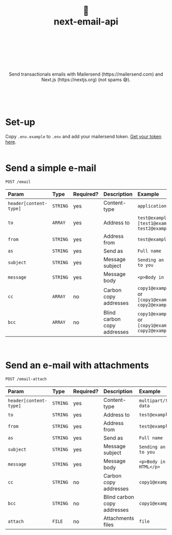 <div align="center">
  <h1>
    <br/>
    <br/>
    📩
    <br />
    next-email-api
    <br />
    <br />
    <br />
    <br />
  </h1>
  <div>
    <br />
    Send transactionals emails with Mailersend (https://mailersend.com) and Next.js (https://nextjs.org) (not spams 😅).
    <br />
    <br />
  
  </div>
  <br />
  <br />
</div>

<br />

# Set-up

Copy `.env.example` to `.env` and add your mailersend token. [Get your token here](https://www.mailersend.com/help/managing-api-tokens).
<br /><br />

# Send a simple e-mail

```http
POST /email
```

| Param                  | Type     | Required? | Description                 | Example                                                         |
| :--------------------- | :------- | :-------- | :-------------------------- | :-------------------------------------------------------------- |
| `header[content-type]` | `STRING` | yes       | Content-type                | `application/json`                                              |
| `to`                   | `ARRAY`  | yes       | Address to                  | `test@example.com` or `[test1@example.com, test2@example.com]`  |
| `from`                 | `STRING` | yes       | Address from                | `test@example.com`                                              |
| `as`                   | `STRING` | yes       | Send as                     | `Full name `                                                    |
| `subject`              | `STRING` | yes       | Message subject             | `Sending an e-mail to you`                                      |
| `message`              | `STRING` | yes       | Message body                | `<p>Body in HTML</p>`                                           |
| `cc`                   | `ARRAY`  | no        | Carbon copy addresses       | `copy1@example.com` or `[copy1@example.com, copy2@example.com]` |
| `bcc`                  | `ARRAY`  | no        | Blind carbon copy addresses | `copy1@example.com` or `[copy1@example.com, copy2@example.com]` |

<br />

# Send an e-mail with attachments

```http
POST /email-attach
```

| Param                  | Type     | Required? | Description                 | Example                    |
| :--------------------- | :------- | :-------- | :-------------------------- | :------------------------- |
| `header[content-type]` | `STRING` | yes       | Content-type                | `multipart/form-data`      |
| `to`                   | `STRING` | yes       | Address to                  | `test@example.com`         |
| `from`                 | `STRING` | yes       | Address from                | `test@example.com`         |
| `as`                   | `STRING` | yes       | Send as                     | `Full name `               |
| `subject`              | `STRING` | yes       | Message subject             | `Sending an e-mail to you` |
| `message`              | `STRING` | yes       | Message body                | `<p>Body in HTML</p>`      |
| `cc`                   | `STRING` | no        | Carbon copy addresses       | `copy1@example.com`        |
| `bcc`                  | `STRING` | no        | Blind carbon copy addresses | `copy1@example.com`        |
| `attach`               | `FILE`   | no        | Attachments files           | `file`                     |
